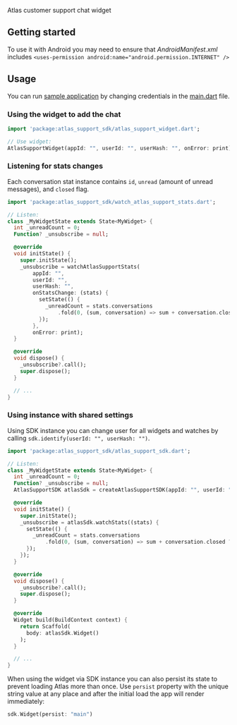 <!--
This README describes the package. If you publish this package to pub.dev,
this README's contents appear on the landing page for your package.

For information about how to write a good package README, see the guide for
[writing package pages](https://dart.dev/guides/libraries/writing-package-pages).

For general information about developing packages, see the Dart guide for
[creating packages](https://dart.dev/guides/libraries/create-library-packages)
and the Flutter guide for
[developing packages and plugins](https://flutter.dev/developing-packages).
-->

Atlas customer support chat widget

## Getting started

To use it with Android you may need to ensure that _AndroidManifest.xml_ includes `<uses-permission android:name="android.permission.INTERNET" />`

## Usage

You can run [sample application](https://github.com/atlas-support-inc/flutter-sdk/blob/master/example) by changing credentials in the [main.dart](https://github.com/atlas-support-inc/flutter-sdk/blob/master/example/lib/main.dart) file.

### Using the widget to add the chat

```dart
import 'package:atlas_support_sdk/atlas_support_widget.dart';

// Use widget:
AtlasSupportWidget(appId: "", userId: "", userHash: "", onError: print)
```

### Listening for stats changes

Each conversation stat instance contains `id`, `unread` (amount of unread messages), and `closed` flag.

```dart
import 'package:atlas_support_sdk/watch_atlas_support_stats.dart';

// Listen:
class _MyWidgetState extends State<MyWidget> {
  int _unreadCount = 0;
  Function? _unsubscribe = null;

  @override
  void initState() {
    super.initState();
    _unsubscribe = watchAtlasSupportStats(
        appId: "",
        userId: "",
        userHash: "",
        onStatsChange: (stats) {
          setState(() {
            _unreadCount = stats.conversations
                .fold(0, (sum, conversation) => sum + conversation.closed ? 0 : conversation.unread);
          });
        },
        onError: print);
  }

  @override
  void dispose() {
    _unsubscribe?.call();
    super.dispose();
  }

  // ...
}
```

### Using instance with shared settings

Using SDK instance you can change user for all widgets and watches by calling `sdk.identify(userId: "", userHash: "")`.

```dart
import 'package:atlas_support_sdk/atlas_support_sdk.dart';

// Listen:
class _MyWidgetState extends State<MyWidget> {
  int _unreadCount = 0;
  Function? _unsubscribe = null;
  AtlasSupportSDK atlasSdk = createAtlasSupportSDK(appId: "", userId: "", userHash: "", onError: print);

  @override
  void initState() {
    super.initState();
    _unsubscribe = atlasSdk.watchStats((stats) {
      setState(() {
        _unreadCount = stats.conversations
            .fold(0, (sum, conversation) => sum + conversation.closed ? 0 : conversation.unread);
      });
    });
  }

  @override
  void dispose() {
    _unsubscribe?.call();
    super.dispose();
  }

  @override
  Widget build(BuildContext context) {
    return Scaffold(
      body: atlasSdk.Widget()
    );
  }

  // ...
}
```

When using the widget via SDK instance you can also persist its state to prevent loading Atlas more than once.
Use `persist` property with the unique string value at any place and after the initial load the app will render immediately:

```dart
sdk.Widget(persist: "main")
```
